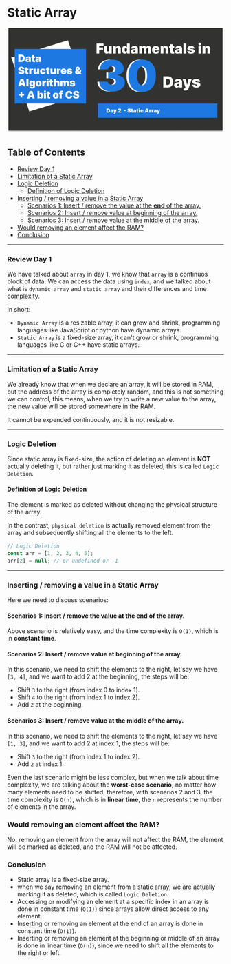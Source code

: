 # Static Array

![day-2](./Day-2.png)

## Table of Contents

- [Review Day 1](#review-day-1)
- [Limitation of a Static Array](#limitation-of-a-static-array)
- [Logic Deletion](#logic-deletion)
  - [Definition of Logic Deletion](#definition-of-logic-deletion)
- [Inserting / removing a value in a Static Array](#inserting--removing-a-value-in-a-static-array)
  - [Scenarios 1: Insert / remove the value at the **end** of the array.](#scenarios-1-insert--remove-the-value-at-the-end-of-the-array)
  - [Scenarios 2: Insert / remove value at beginning of the array.](#scenarios-2-insert--remove-value-at-beginning-of-the-array)
  - [Scenarios 3: Insert / remove value at the middle of the array.](#scenarios-3-insert--remove-value-at-the-middle-of-the-array)
- [Would removing an element affect the RAM?](#would-removing-an-element-affect-the-ram)
- [Conclusion](#conclusion)

---

### Review Day 1

We have talked about `array` in day 1, we know that `array` is a continuos block of data. We can access the data using `index`, and we talked about what is `dynamic array` and `static array` and their differences and time complexity.

In short:

- `Dynamic Array` is a resizable array, it can grow and shrink, programming languages like JavaScript or python have dynamic arrays.
- `Static Array` is a fixed-size array, it can't grow or shrink, programming languages like C or C++ have static arrays.

---

### Limitation of a Static Array

We already know that when we declare an array, it will be stored in RAM, but the address of the array is completely random, and this is not something we can control, this means, when we try to write a new value to the array, the new value will be stored somewhere in the RAM.

It cannot be expended continuously, and it is not resizable.

---

### Logic Deletion

Since static array is fixed-size, the action of deleting an element is **NOT** actually deleting it, but rather just marking it as deleted, this is called `Logic Deletion`.

#### Definition of Logic Deletion

The element is marked as deleted without changing the physical structure of the array.

In the contrast, `physical deletion` is actually removed element from the array and subsequently shifting all the elements to the left.

```js
// Logic Deletion
const arr = [1, 2, 3, 4, 5];
arr[2] = null; // or undefined or -1
```

---

### Inserting / removing a value in a Static Array

Here we need to discuss scenarios:

#### Scenarios 1: Insert / remove the value at the **end** of the array.

Above scenario is relatively easy, and the time complexity is `O(1)`, which is in **constant time**.

#### Scenarios 2: Insert / remove value at beginning of the array.

In this scenario, we need to shift the elements to the right, let'say we have `[3, 4]`, and we want to add 2 at the beginning, the steps will be:

- Shift `3` to the right (from index 0 to index 1).
- Shift `4` to the right (from index 1 to index 2).
- Add `2` at the beginning.

#### Scenarios 3: Insert / remove value at the middle of the array.

In this scenario, we need to shift the elements to the right, let'say we have `[1, 3]`, and we want to add 2 at index 1, the steps will be:

- Shift `3` to the right (from index 1 to index 2).
- Add `2` at index 1.

Even the last scenario might be less complex, but when we talk about time complexity, we are talking about the **worst-case scenario**, no matter how many elements need to be shifted, therefore, with scenarios 2 and 3, the time complexity is `O(n)`, which is in **linear time**, the `n` represents the number of elements in the array.

### Would removing an element affect the RAM?

No, removing an element from the array will not affect the RAM, the element will be marked as deleted, and the RAM will not be affected.

### Conclusion

- Static array is a fixed-size array.
- when we say removing an element from a static array, we are actually marking it as deleted, which is called `Logic Deletion`.
- Accessing or modifying an element at a specific index in an array is done in constant time (`O(1)`) since arrays allow direct access to any element.
- Inserting or removing an element at the end of an array is done in constant time (`O(1)`).
- Inserting or removing an element at the beginning or middle of an array is done in linear time (`O(n)`), since we need to shift all the elements to the right or left.
